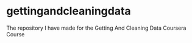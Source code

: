 gettingandcleaningdata
======================

The repository I have made for the Getting And Cleaning Data Coursera Course
